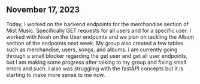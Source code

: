 ## November 17, 2023

Today, I worked on the backend endpoints for the merchandise section of Mist Music. Specifically GET requests for all users and for a specific user. I worked with Noah on the User endpoints and we plan on tackling the Album section of the endpoints next week.
My group also created a few tables such as merchandise, users, songs, and albums. I am currently going through a small blocker regarding the get user and get all user endpoints, but I am making some progress after talking to my group and fixing small errors and such.
I also was struggling with the fastAPI concepts but it is starting to make more sense to me now.
